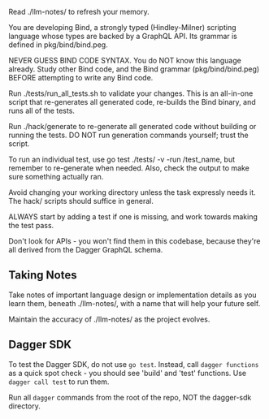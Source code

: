 Read ./llm-notes/ to refresh your memory.

You are developing Bind, a strongly typed (Hindley-Milner) scripting language whose types are backed by a GraphQL API. Its grammar is defined in pkg/bind/bind.peg.

NEVER GUESS BIND CODE SYNTAX. You do NOT know this language already. Study other Bind code, and the Bind grammar (pkg/bind/bind.peg) BEFORE attempting to write any Bind code.

Run ./tests/run_all_tests.sh to validate your changes. This is an all-in-one script that re-generates all generated code, re-builds the Bind binary, and runs all of the tests.

Run ./hack/generate to re-generate all generated code without building or running the tests. DO NOT run generation commands yourself; trust the script.

To run an individual test, use go test ./tests/ -v -run /test_name, but remember to re-generate when needed. Also, check the output to make sure something actually ran.

Avoid changing your working directory unless the task expressly needs it. The hack/ scripts should suffice in general.

ALWAYS start by adding a test if one is missing, and work towards making the test pass.

Don't look for APIs - you won't find them in this codebase, because they're all derived from the Dagger GraphQL schema.

## Taking Notes

Take notes of important language design or implementation details as you learn them, beneath ./llm-notes/, with a name that will help your future self.

Maintain the accuracy of ./llm-notes/ as the project evolves.

## Dagger SDK

To test the Dagger SDK, do not use `go test`. Instead, call `dagger functions` as a quick spot check - you should see 'build' and 'test' functions. Use `dagger call test` to run them.

Run all `dagger` commands from the root of the repo, NOT the dagger-sdk directory.
